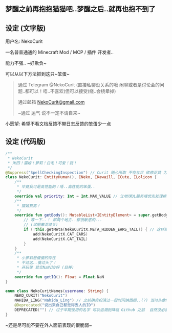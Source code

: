 ## 梦醒之前再抱抱猫猫吧..梦醒之后..就再也抱不到了

## 设定 (文字版)

用户名: NekoCurit

一名普普通通的 Minecraft Mod / MCP / 插件 开发者..

能力不强..  ~好欺负~

可以从以下方法抓到这只~笨蛋~

> 通过 Telegram   @NekoCurit  (直接私聊没关系的哦 闲聊或者是讨论会的问题..都可以！唔..不喜欢(但可以接受)绕..会绕晕掉)
>
> 通过邮箱 NekoCurit@gmail.com
> 
> ~通过 运气  说不一定不请自来~

小愿望: 希望不看文档反馈不带日志反馈的笨蛋少一点

## 设定 (代码版)

``` kt
/**
 * NekoCurit
 * 米四！猫娘！萝莉！白毛！可爱！我！
 */
@Suppress("SpellCheckingInspection") // Curit 随心所取 不存与世 欲修正其 为时已晚
class NekoCurit: EntityHuman(), INeko, IKawaill, ICute, ILolicon {
    /**
     * 毕竟我可是高性能的！唔..高性能的笨蛋..
     */
    override val priority: Int = Int.MAX_VALUE // 让地球OL服务端优先处理掉这个笨蛋
    /**
     * 猫娘赛高！
     */
    override fun getBody(): MutableList<IEntityElement> = super.getBody().apply {
        // 等一下..！ 那两个地方..都很敏感的...
        // (试图蒙混过关)
        if (!this.getMeta(NekoCuritX.META_HIDDEN_EARS_TAIL)) { // 这样纸就不容易被认出来了...
            add(NekoCuritX.CAT_EARS)
            add(NekoCuritX.CAT_TAIL)
        }
    }
    /**
     * 小萝莉是傻傻的存在
     * 不过这..傻过头了！
     * 开玩笑 其实NaN比0好 (目移)
     */
    override fun getIQ(): Float = Float.NaN
}

enum class NekoCuritNames(username: String) {
    NEKO_CURIT("NekoCurit")
    NAHIDA_LING("Nahida_Ling") // 之前确实扮演过一段时间纳西妲..(?) 当时头像昵称都换了 甚至专门去买了个额外的 Minecraft 正版账号
    @Deprecated("说出来自己都觉得丢人的ID")
    DEPRECATED("") // 过于早期使用的名字 可以追溯到降临 Github 之前  自然没必要去记住
}
```
~还是尽可能不要在外人面前表现的很脆弱~
